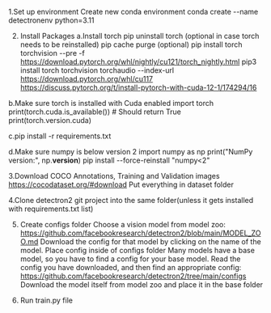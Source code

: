 1.Set up environment
  Create new conda environment
  conda create --name detectronenv python=3.11

2. Install Packages
  a.Install torch
  pip uninstall torch (optional in case torch needs to be reinstalled)
  pip cache purge (optional)
  pip install torch torchvision --pre -f https://download.pytorch.org/whl/nightly/cu121/torch_nightly.html
  pip3 install torch torchvision torchaudio --index-url https://download.pytorch.org/whl/cu117
  https://discuss.pytorch.org/t/install-pytorch-with-cuda-12-1/174294/16

  b.Make sure torch is installed with Cuda enabled
  import torch
  print(torch.cuda.is_available())  # Should return True
  print(torch.version.cuda)

  c.pip install -r requirements.txt

  d.Make sure numpy is below version 2
  import numpy as np 
  print("NumPy version:", np.__version__)
  pip install --force-reinstall "numpy<2"

3.Download COCO Annotations, Training and Validation images
  https://cocodataset.org/#download
  Put everything in dataset folder

4.Clone detectron2 git project into the same folder(unless it gets installed with requirements.txt list)

5. Create configs folder
  Choose a vision model from model zoo: https://github.com/facebookresearch/detectron2/blob/main/MODEL_ZOO.md
  Download the config for that model by clicking on the name of the model. Place config inside of configs folder
  Many models have a base model, so you have to find a config for your base model. Read the config you have downloaded, and then find an appropriate config: https://github.com/facebookresearch/detectron2/tree/main/configs
  Download the model itself from model zoo and place it in the base folder

6. Run train.py file

